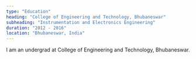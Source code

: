 ```yaml
---
type: "Education"
heading: "College of Engineering and Technology, Bhubaneswar"
subheading: "Instrumentation and Electronics Engineering"
duration: "2012 - 2016"
location: "Bhubaneswar, India"
---
```


I am an undergrad at College of Engineering and Technology, Bhubaneswar.